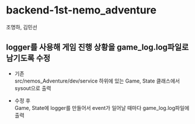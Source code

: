 # backend-1st-nemo_adventure
조명하, 김민선

## logger를 사용해 게임 진행 상황을 game_log.log파일로 남기도록 수정
 
- 기존<br/>
src/nemos_Adventure/dev/service 하위에 있는 Game, State 클래스에서 sysout으로 출력

- 수정 후<br/>
Game, State에 logger를 만들어서 event가 일어날 때마다 game_log.log파일에 출력
